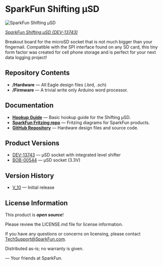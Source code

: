 SparkFun Shifting µSD
===================================
![SparkFun Shifting µSD
](https://cdn.sparkfun.com/assets/learn_tutorials/4/5/2/shifting__SD.jpg)

[*SparkFun Shifting µSD
 (DEV-13743)*](https://www.sparkfun.com/products/13743)

 Breakout board for the microSD socket that is not much bigger than your fingernail. Compatible with the SPI interface found on any SD card, this tiny form factor was created for cell phone storage and is perfect for your next data logging project!

Repository Contents
-------------------

* **/Hardware** &mdash; All Eagle design files (.brd, .sch)
* **/Firmware** &mdash; A trivial write only Arduino word processor.

Documentation
--------------
* **[Hookup Guide](https://learn.sparkfun.com/tutorials/microsd-breakout-with-level-shifter-hookup-guide)** &mdash; Basic hookup guide for the Shifting µSD.
* **[SparkFun Fritzing repo](https://github.com/sparkfun/Fritzing_Parts)** &mdash; Fritzing diagrams for SparkFun products.
* **[GitHub Repository](https://github.com/sparkfun/Shifting_microSD)** &mdash; Hardware design files and source code.

Product Versions
----------------
* [DEV-13743](https://www.sparkfun.com/products/13743) &mdash; µSD socket with integrated level shifter
* [BOB-00544](https://www.sparkfun.com/products/544) &mdash; µSD socket (3.3V)

Version History
---------------
* [V_10](https://www.sparkfun.com/products/13743) &mdash; Initial release

License Information
-------------------

This product is _**open source**_!

Please review the LICENSE.md file for license information.

If you have any questions or concerns on licensing, please contact TechSupport@SparkFun.com.

Distributed as-is; no warranty is given.

&mdash; Your friends at SparkFun.
